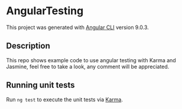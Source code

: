 # AngularTesting

This project was generated with [Angular CLI](https://github.com/angular/angular-cli) version 9.0.3.

## Description

This repo shows example code to use angular testing with Karma and Jasmine, feel free to take a look, any comment will be appreciated.

## Running unit tests

Run `ng test` to execute the unit tests via [Karma](https://karma-runner.github.io).
